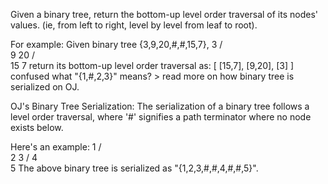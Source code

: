 Given a binary tree, return the bottom-up level order traversal of its nodes' values. (ie, from left to right, level by level from leaf to root).

For example:
Given binary tree {3,9,20,#,#,15,7},
    3
   / \
  9  20
    /  \
   15   7
return its bottom-up level order traversal as:
[
  [15,7],
  [9,20],
  [3]
]
confused what "{1,#,2,3}" means? > read more on how binary tree is serialized on OJ.


OJ's Binary Tree Serialization:
The serialization of a binary tree follows a level order traversal, where '#' signifies a path terminator where no node exists below.

Here's an example:
   1
  / \
 2   3
    /
   4
    \
     5
The above binary tree is serialized as "{1,2,3,#,#,4,#,#,5}".
